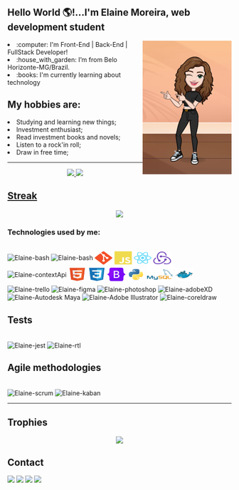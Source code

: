 ## Hello World 🌎!...I'm Elaine Moreira, web development student
<img height="300px" align="right" src="https://github.com/ElaineMoreira/ElaineMoreira/blob/main/images/gif1.png" />

<div>
 
  <li>:computer: I'm Front-End | Back-End | FullStack Developer!</li>

  <li>:house_with_garden: I’m from Belo Horizonte-MG/Brazil.</li>

  <li>:books: I'm currently learning about technology</li>
 
</div>
 

## My hobbies are:
<div>
  <div>
   <li>Studying and learning new things;</li>
   <li>Investment enthusiast;</li>
   <li>Read investment books and novels;</li>
   <li>Listen to a rock'in roll;</li>
   <li>Draw in free time;</li>
  </div>
 </div>

----------------------------------------------------------------------------------

<div align="center">
  <a href="https://github.com/ElaineMoreira">
  <img height="180em" src="https://github-readme-stats.vercel.app/api?username=ElaineMoreira&show_icons=true&theme=radical&include_all_commits=true&count_private=true"/>
  <img height="180em" src="https://github-readme-stats.vercel.app/api/top-langs/?username=ElaineMoreira&layout=compact&langs_count=7&theme=radical"/>
</div>
 
 
 ## Streak
 
<div align="center">
 <a href="https://git.io/streak-stats">
   <img align="center" src="https://github-readme-streak-stats.herokuapp.com/?user=ElaineMoreira&theme=radical" />
 </a>
</div>
 
 ### Technologies used by me:
 
<div style="display: inline_block"><br>
  <img align="center" alt="Elaine-bash" height="30" width="40" src="https://cdn.jsdelivr.net/gh/devicons/devicon/icons/linux/linux-original.svg" />
  <img align="center" alt="Elaine-bash" height="30" width="40" src="https://cdn.jsdelivr.net/gh/devicons/devicon/icons/bash/bash-original.svg" />
  <img align="center" alt="Elaine-git" height="30" width="40" src="https://raw.githubusercontent.com/devicons/devicon/master/icons/git/git-original.svg">
  <img align="center" alt="Elaine-Js" height="30" width="40" src="https://raw.githubusercontent.com/devicons/devicon/master/icons/javascript/javascript-plain.svg">
  <img align="center" alt="Elaine-React" height="30" width="40" src="https://raw.githubusercontent.com/devicons/devicon/master/icons/react/react-original.svg">
  <img align="center" alt="Elaine-redux" height="30" width="40" src="https://raw.githubusercontent.com/devicons/devicon/master/icons/redux/redux-original.svg">
  <img align="center" alt="Elaine-contextApi" height="30" width="100" src="https://img.shields.io/badge/context-%2320232a.svg?style=for-the-badge&logo=react&logoColor=%2361DAFB">
  <img align="center" alt="Elaine-HTML" height="30" width="40" src="https://raw.githubusercontent.com/devicons/devicon/master/icons/html5/html5-original.svg">
  <img align="center" alt="Elaine-CSS" height="30" width="40" src="https://raw.githubusercontent.com/devicons/devicon/master/icons/css3/css3-original.svg">
  <img align="center" alt="Elaine-Bootstrap" height="30" width="40" src="https://raw.githubusercontent.com/devicons/devicon/master/icons/bootstrap/bootstrap-original.svg">
 <img align="center" alt="Elaine-python" height="30" width="40" src="https://raw.githubusercontent.com/devicons/devicon/master/icons/python/python-original.svg">
 <img align="center" alt="Elaine-mysql" height="45" width="60" src="https://raw.githubusercontent.com/devicons/devicon/master/icons/mysql/mysql-original-wordmark.svg">
 <img align="center" alt="Elaine-Docker" height="30" width="40" src="https://raw.githubusercontent.com/devicons/devicon/master/icons/docker/docker-original.svg">
 <img align="center" alt="Elaine-trello" height="50" width="100" src="https://cdn.jsdelivr.net/gh/devicons/devicon/icons/trello/trello-plain-wordmark.svg" />
 <img align="center" alt="Elaine-figma" height="30" width="100" src="https://cdn.jsdelivr.net/gh/devicons/devicon/icons/figma/figma-original.svg" />
 <img align="center" alt="Elaine-photoshop" height="30" width="100" src="https://cdn.jsdelivr.net/gh/devicons/devicon/icons/photoshop/photoshop-line.svg" />
 <img align="center" alt="Elaine-adobeXD" height="30" width="100" src="https://cdn.jsdelivr.net/gh/devicons/devicon/icons/xd/xd-line.svg" />
 <img align="center" alt="Elaine-Autodesk Maya" height="30" width="100" src="https://img.shields.io/badge/Maya-%23323330.svg?style=for-the-badge&logo=Maya&logoColor=green">
 <img align="center" alt="Elaine-Adobe Illustrator" height="30" width="150" src="https://img.shields.io/badge/AdobeIllustrator-%23323330.svg?style=for-the-badge&logo=AdobeIllustrator&logoColor=blue">
 <img align="center" alt="Elaine-coreldraw" height="30" width="150" src="https://img.shields.io/badge/coreldraw-%23323330.svg?style=for-the-badge&logo=coreldraw&logoColor=blue">
</div>
 
 ## Tests
 
 <div style="display: inline_block"><br>
  <img align="center" alt="Elaine-jest" height="50" width="100" src="https://img.shields.io/badge/jest-blueviolet.svg?style=for-the-badge&logo=jest&logoColor=white">
  <img align="center" alt="Elaine-rtl" height="50" width="100" src="https://img.shields.io/badge/rtl-%23323330.svg?style=for-the-badge&logo=rtl&logoColor=white">
</div>
 
 
 ## Agile methodologies
 
 <div style="display: inline_block"><br>
  <img align="center" alt="Elaine-scrum" height="30" width="70" src="https://img.shields.io/badge/scrum-black.svg?style=for-the-badge&logo=scrum&logoColor=white">
  <img align="center" alt="Elaine-kaban" height="30" width="70" src="https://img.shields.io/badge/kanban-black.svg?style=for-the-badge&logo=kanban&logoColor=white)">
</div>
 
 <hr/>
 
 ## Trophies
 
 <div align="center">
 <a href="https://github.com/ryo-ma/github-profile-trophy">
   <img align="center" src="https://github-profile-trophy.vercel.app/?username=ryo-ma&theme=monokai" />
 </a>
</div>
 
 ## Contact
 
 <div> 
  <a href="https://elainemoreira.netlify.app/" target="_blank"><img src="https://img.shields.io/badge/-Portifolio-%230077B5?style=for-the-badge&logo=portifolio&logoColor=white" target="_blank"></a>
  <a href="https://api.whatsapp.com/send?phone=555531986104739&text=Ol%C3%A1!%20Meu%20nome%20%C3%A9%20Elaine%20Moreira%20e%20obrigado%20por%20entrar%20em%20contato%20comigo!%20Logo%20irei%20te%20responder!" target="_blank"><img src="https://img.shields.io/badge/WhatsApp-25D366?style=for-the-badge&logo=whatsapp&logoColor=white" target="_blank" target="_blank"></a>
  <a href="https://instagram.com/elaine_f_moreira" target="_blank"><img src="https://img.shields.io/badge/-Instagram-%23E4405F?style=for-the-badge&logo=instagram&logoColor=white" target="_blank"></a>
  <a href="https://www.linkedin.com/in/elaine-moreira/" target="_blank"><img src="https://img.shields.io/badge/-LinkedIn-%230077B5?style=for-the-badge&logo=linkedin&logoColor=white" target="_blank"></a> 
</div>

